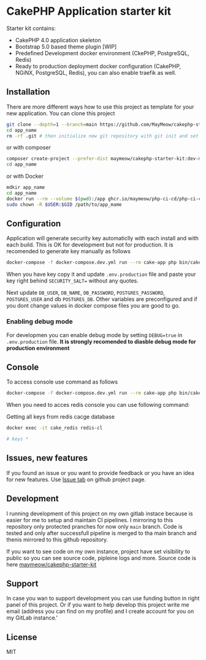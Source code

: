 # CakePHP Application starter kit

Starter kit contains:

- CakePHP 4.0 application skeleton
- Bootstrap 5.0 based theme plugin [WIP]
- Predefined Development docker environment (CkePHP, PostgreSQL, Redis)
- Ready to production deployment docker configuration (CakePHP, NGiNX, PostgreSQL, Redis), you can also enable traefik as well.

## Installation

There are more different ways how to use this project as template for your new application. You can clone this project

```bash
git clone --depth=1 --branch=main https://github.com/MayMeow/cakephp-starter-kit.git app_name
cd app_name
rm -rf .git # then initialize new git repository with git init and set your remotes
```

or with composer

```bash
composer create-project --prefer-dist maymeow/cakephp-starter-kit:dev-master app_name
cd app_name
```

or with Docker

```bash
mdkir app_name
cd app_name
docker run --rm --volume $(pwd):/app ghcr.io/maymeow/php-ci-cd/php-ci-cd:7.4.16-cs-1 sh -c "composer create-project --prefer-dist maymeow/cakephp-starter-kit:dev-main /app"
sudo chown -R $USER:$GID /path/to/app_mame
```

## Configuration

Application will generate security key automaticlly with each install and with each build. This is OK for development but not for production. It is recomended to generate key manually as follows

```bash
docker-compose -f docker-compose.dev.yml run --rm cake-app php bin/cake.php generate_security_key
```

When you have key copy it and update `.env.production` file and paste your key right behind `SECURITY_SALT=` without any quotes.

Next update `DB_USER`, `DB_NAME`, `DB_PASSWORD`, `POSTGRES_PASSWORD`, `POSTGRES_USER` and db `POSTGRES_DB`. Other variables are preconfigured and if you dont change values in docker compose files you are good to go.

### Enabling debug mode

For developmen you can enable debug mode by setting `DEBUG=true` in `.env.production` file. **It is strongly recomended to diasble debug mode for production environment**

## Console

To access console use command as follows

```bash
docker-compose -f docker-compose.dev.yml run --rm cake-app php bin/cake.php
```
When you need to acces redis console you can use following command:

Getting all keys from redis cacge database
```bash
docker exec -it cake_redis redis-cl

# keys *
```

## Issues, new features

If you found an issue or you want to provide feedback or you have an idea for new features. Use [Issue tab](https://github.com/MayMeow/cakephp-starter-kit/issues) on github project page.

## Development

I running development of this project on my own gitlab instace because is easier for me to setup and maintain CI pipelines. I mirroring to this repository only protected pranches for now only `main` branch. Code is tested and only after successfull pipeline is merged to tha main branch and thenis mirrored to this github repository.

If you want to see code on my own instance, project have set visibility to public so you can see source code, pipleine logs and more. Source code is here [maymeow/cakephp-starter-kit](https://git.moew.cloud/maymeow/cakephp-starter-kit)

## Support

In case you wan to support development you can use funding button in right panel of this project. Or if you want to help develop this project write me email (address you can find on my profile) and I create account for you on my GitLab instance.'

## License

MIT
